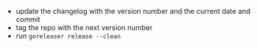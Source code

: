 - update the changelog with the version number and the current date and commit
- tag the repo with the next version number
- run `goreleaser release --clean`
